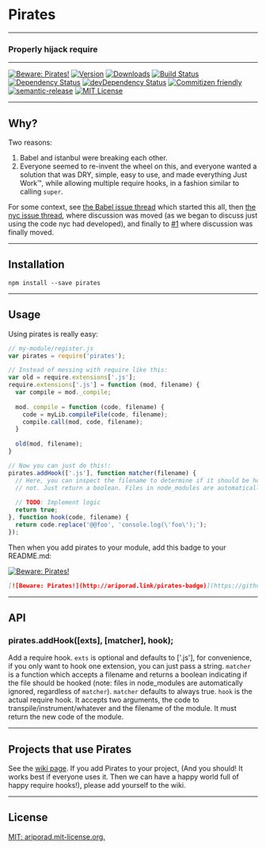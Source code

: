 # Pirates
---

### Properly hijack require

[//]: # "ProTip(tm): This is how you make a comment in markdown. Anything between the quotes is ignored."

---
[//]: # "I'm on the fence about having this here, as we don't actually use pirates"
[![Beware: Pirates!][pirates-badge]][pirates-link]
[![Version][version-badge]][npm-link]
[![Downloads][downloads-badge]][npm-link]
[![Build Status][build-badge]][build-link]
[![Dependency Status][deps-badge]][deps-link]
[![devDependency Status][devDeps-badge]][devDeps-link]
[![Commitizen friendly][cz-badge]][cz-link]
[![semantic-release][sr-badge]][sr-link]
[![MIT License][license-badge]][license-link]


[version-badge]: 	https://img.shields.io/npm/v/pirates.svg   "npm version"
[downloads-badge]: https://img.shields.io/npm/dm/pirates.svg "npm downloads"
[npm-link]:  http://npm.im/pirates                           "npm"

[license-badge]: https://img.shields.io/npm/l/express.svg    "MIT License"
[license-link]:  http://ariporad.mit-license.org             "MIT License"

[build-badge]: https://travis-ci.org/ariporad/pirates.svg                   "Travis CI Build Status"
[build-link]:  https://travis-ci.org/ariporad/pirates                       "Travis CI Build Status"

[deps-badge]: https://img.shields.io/david/ariporad/pirates.svg             "Dependency Status"
[deps-link]:  https://david-dm.org/ariporad/pirates                         "Dependency Status"

[devDeps-badge]: https://img.shields.io/david/dev/ariporad/pirates.svg      "devDependency Status"
[devDeps-link]:  https://david-dm.org/ariporad/pirates#info=devDependencies "devDependency Status"

[pirates-badge]: http://ariporad.link/pirates-badge "Beware: Pirates!"
[pirates-link]: https://github.com/ariporad/pirates "Beware: Pirates!"

[cz-badge]: https://img.shields.io/badge/commitizen-friendly-brightgreen.svg "Commitizen friendly"
[cz-link]: http://commitizen.github.io/cz-cli/                               "Commitizen friendly"

[sr-badge]: https://img.shields.io/badge/%20%20%F0%9F%93%A6%F0%9F%9A%80-semantic--release-e10079.svg
[sr-link]: https://github.com/semantic-release/semantic-release

[//]: # "This comes last, as it's really long"
[//]: # "These are currently disabled"
[coverage-badge]: https://coveralls.io/repos/ariporad/pirates/badge.svg?branch=master&service=github "Code Coverage"
[coverage-link]: https://coveralls.io/github/ariporad/pirates?branch=master                          "Code Coverage"

---

## Why?

Two reasons:
1. Babel and istanbul were breaking each other.
2. Everyone seemed to re-invent the wheel on this, and everyone wanted a solution that was DRY, simple, easy to use, 
and made everything Just Work™, while allowing multiple require hooks, in a fashion similar to calling `super`.

For some context, see [the Babel issue thread][] which started this all, then [the nyc issue thread][], where 
discussion was moved (as we began to discuss just using the code nyc had developed), and finally to [#1][issue-1] 
where discussion was finally moved.

[the Babel issue thread]: https://github.com/babel/babel/pull/3062 "Babel Issue Thread"
[the nyc issue thread]: https://github.com/bcoe/nyc/issues/70 "NYC Issue Thread"
[issue-1]: https://github.com/ariporad/pirates/issues/1 "Issue #1"

---

## Installation

    npm install --save pirates

---

## Usage

Using pirates is really easy:
```javascript
// my-module/register.js
var pirates = require('pirates');

// Instead of messing with require like this:
var old = require.extensions['.js'];
require.extensions['.js'] = function (mod, filename) {
  var compile = mod._compile;
  
  mod._compile = function (code, filename) {
    code = myLib.compileFile(code, filename);
    compile.call(mod, code, filename);
  }
  
  old(mod, filename);
}

// Now you can just do this!:
pirates.addHook(['.js'], function matcher(filename) {
  // Here, you can inspect the filename to determine if it should be hooked or 
  // not. Just return a boolean. Files in node_modules are automatically ignored.
  
  // TODO: Implement logic
  return true;
}, function hook(code, filename) {
  return code.replace('@@foo', 'console.log(\'foo\');');
});
```

Then when you add pirates to your module, add this badge to your README.md:

[![Beware: Pirates!](http://ariporad.link/pirates-badge)](https://github.com/ariporad/pirates "Beware: Pirates!")

```markdown
[![Beware: Pirates!](http://ariporad.link/pirates-badge)](https://github.com/ariporad/pirates "Beware: Pirates!")
```

---

## API

### pirates.addHook([exts], [matcher], hook);
Add a require hook. `exts` is optional and defaults to ['.js'], for convenience, if you only want to hook one extension,
you can just pass a string. `matcher` is a function which accepts a filename and returns a boolean indicating if the 
file should be hooked (note: files in node_modules are automatically ignored, regardless of `matcher`). `matcher` 
defaults to always true. `hook` is the actual require hook. It accepts two arguments, the code to 
transpile/instrument/whatever and the filename of the module. It must return the new code of the module.


---

## Projects that use Pirates

See the [wiki page](https://github.com/ariporad/pirates/wiki/Projects-using-Pirates). If you add Pirates to your project,
(And you should! It works best if everyone uses it. Then we can have a happy world full of happy require hooks!), please
add yourself to the wiki.

---

## License

[MIT: ariporad.mit-license.org.](http://ariporad.mit-license.org)

